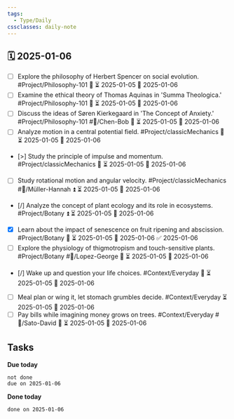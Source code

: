 ```yaml
---
tags:
  - Type/Daily
cssclasses: daily-note
---
```


## 🗓️ 2025-01-06

- [ ] Explore the philosophy of Herbert Spencer on social evolution. #Project/Philosophy-101 🔺 ⏳ 2025-01-05 📅 2025-01-06
- [ ] Examine the ethical theory of Thomas Aquinas in 'Summa Theologica.' #Project/Philosophy-101 🔽 ⏳ 2025-01-05 📅 2025-01-06
- [ ] Discuss the ideas of Søren Kierkegaard in 'The Concept of Anxiety.' #Project/Philosophy-101 #👤/Chen-Bob 🔽 ⏳ 2025-01-05 📅 2025-01-06
- [ ] Analyze motion in a central potential field. #Project/classicMechanics 🔺 ⏳ 2025-01-05 📅 2025-01-06
- [>] Study the principle of impulse and momentum. #Project/classicMechanics 🔺 ⏳ 2025-01-05 📅 2025-01-06
- [ ] Study rotational motion and angular velocity. #Project/classicMechanics #👤/Müller-Hannah ⏫ ⏳ 2025-01-05 📅 2025-01-06
- [/] Analyze the concept of plant ecology and its role in ecosystems. #Project/Botany ⏫ ⏳ 2025-01-05 📅 2025-01-06
- [x] Learn about the impact of senescence on fruit ripening and abscission. #Project/Botany 🔽 ⏳ 2025-01-05 📅 2025-01-06 ✅ 2025-01-06
- [ ] Explore the physiology of thigmotropism and touch-sensitive plants. #Project/Botany #👤/Lopez-George 🔺 ⏳ 2025-01-05 📅 2025-01-06
- [/] Wake up and question your life choices. #Context/Everyday 🔺 ⏳ 2025-01-05 📅 2025-01-06
- [ ] Meal plan or wing it, let stomach grumbles decide. #Context/Everyday ⏳ 2025-01-05 📅 2025-01-06
- [ ] Pay bills while imagining money grows on trees. #Context/Everyday #👤/Sato-David 🔺 ⏳ 2025-01-05 📅 2025-01-06

## Tasks

**Due today**

```tasks
not done
due on 2025-01-06
```

**Done today**

```tasks
done on 2025-01-06
```
            